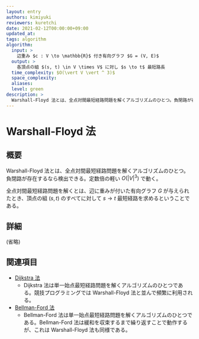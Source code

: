 ```yaml
---
layout: entry
authors: kimiyuki
reviewers: kuretchi
date: 2021-02-12T00:00:00+09:00
updated_at:
tags: algorithm
algorithm:
  input: >
    辺重み $c : V \to \mathbb{R}$ 付き有向グラフ $G = (V, E)$
  output: >
    各頂点の組 $(s, t) \in V \times V$ に対し $s \to t$ 最短路長
  time_complexity: $O(\vert V \vert ^ 3)$
  space_complexity:
  aliases:
  level: green
description: >
  Warshall-Floyd 法とは、全点対間最短経路問題を解くアルゴリズムのひとつ。負閉路が存在するなら検出できる。定数倍の軽い $O(\vert V \vert ^ 3)$ で動く。
---
```


# Warshall-Floyd  法

## 概要

Warshall-Floyd 法とは、全点対間最短経路問題を解くアルゴリズムのひとつ。
負閉路が存在するなら検出できる。定数倍の軽い $O(\vert V \vert ^ 3)$ で動く。

全点対間最短経路問題を解くとは、辺に重みが付いた有向グラフ $G$ が与えられたとき、頂点の組 $(s, t)$ のすべてに対して $s \to t$ 最短経路を求めるということである。

## 詳細

(省略)

## 関連項目

-   [Dijkstra 法](/dijkstra)
    -   Dijkstra 法は単一始点最短経路問題を解くアルゴリズムのひとつである。競技プログラミングでは Warshall-Floyd 法と並んで頻繁に利用される。
-   [Bellman-Ford 法](/bellman-ford)
    -   Bellman-Ford 法は単一始点最短経路問題を解くアルゴリズムのひとつである。Bellman-Ford 法は緩和を収束するまで繰り返すことで動作するが、これは Warshall-Floyd 法も同様である。
